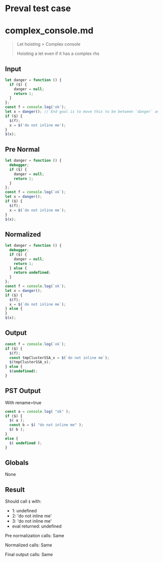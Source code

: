 # Preval test case

# complex_console.md

> Let hoisting > Complex console
>
> Hoisting a let even if it has a complex rhs

## Input

`````js filename=intro
let danger = function () {
  if ($) {
    danger = null;
    return 1;
  }
};
const f = console.log('ok');
let x = danger(); // End goal is to move this to be between `danger` and `f`
if ($) {
  $(f);
  x = $('do not inline me');
}
$(x);
`````

## Pre Normal


`````js filename=intro
let danger = function () {
  debugger;
  if ($) {
    danger = null;
    return 1;
  }
};
const f = console.log(`ok`);
let x = danger();
if ($) {
  $(f);
  x = $(`do not inline me`);
}
$(x);
`````

## Normalized


`````js filename=intro
let danger = function () {
  debugger;
  if ($) {
    danger = null;
    return 1;
  } else {
    return undefined;
  }
};
const f = console.log(`ok`);
let x = danger();
if ($) {
  $(f);
  x = $(`do not inline me`);
} else {
}
$(x);
`````

## Output


`````js filename=intro
const f = console.log(`ok`);
if ($) {
  $(f);
  const tmpClusterSSA_x = $(`do not inline me`);
  $(tmpClusterSSA_x);
} else {
  $(undefined);
}
`````

## PST Output

With rename=true

`````js filename=intro
const a = console.log( "ok" );
if ($) {
  $( a );
  const b = $( "do not inline me" );
  $( b );
}
else {
  $( undefined );
}
`````

## Globals

None

## Result

Should call `$` with:
 - 1: undefined
 - 2: 'do not inline me'
 - 3: 'do not inline me'
 - eval returned: undefined

Pre normalization calls: Same

Normalized calls: Same

Final output calls: Same
